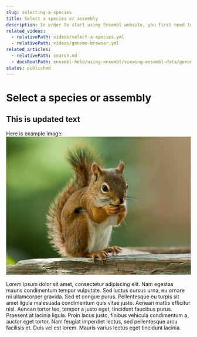 ```yaml
---
slug: selecting-a-species
title: Select a species or assembly
description: In order to start using Ensembl website, you first need to select a species.
related_videos:
  - relativePath: videos/select-a-species.yml
  - relativePath: videos/genome-browser.yml
related_articles:
  - relativePath: search.md
  - docsRootPath: ensembl-help/using-ensembl/viewing-ensembl-data/genome-browser/using-the-genome-browser.md
status: published
---
```


# Select a species or assembly

## This is updated text

Here is example image: ![image](media/american-red-squirrel.jpg)

Lorem ipsum dolor sit amet, consectetur adipiscing elit. Nam egestas mauris condimentum tempor vulputate. Sed luctus cursus urna, eu ornare mi ullamcorper gravida. Sed et congue purus. Pellentesque eu turpis sit amet ligula malesuada condimentum quis vitae justo. Aenean mattis efficitur nisl. Aenean tortor leo, tempor a justo eget, tincidunt faucibus purus. Praesent at lacinia ligula. Proin lacus justo, finibus vehicula condimentum a, auctor eget tortor. Nam feugiat imperdiet lectus, sed pellentesque arcu facilisis et. Duis vel est lorem. Mauris varius lectus eget tincidunt lacinia.
